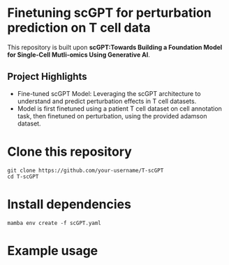 # Finetuning scGPT for perturbation prediction on T cell data

This repository is built upon **scGPT:Towards Building a Foundation Model for Single-Cell Mutli-omics Using Generative AI**.

## Project Highlights
- Fine-tuned scGPT Model: Leveraging the scGPT architecture to understand and predict perturbation effects in T cell datasets.
- Model is first finetuned using a patient T cell dataset on cell annotation task, then finetuned on perturbation, using the provided adamson dataset.

# Clone this repository
```
git clone https://github.com/your-username/T-scGPT
cd T-scGPT
```

# Install dependencies
```
mamba env create -f scGPT.yaml
```
# Example usage

